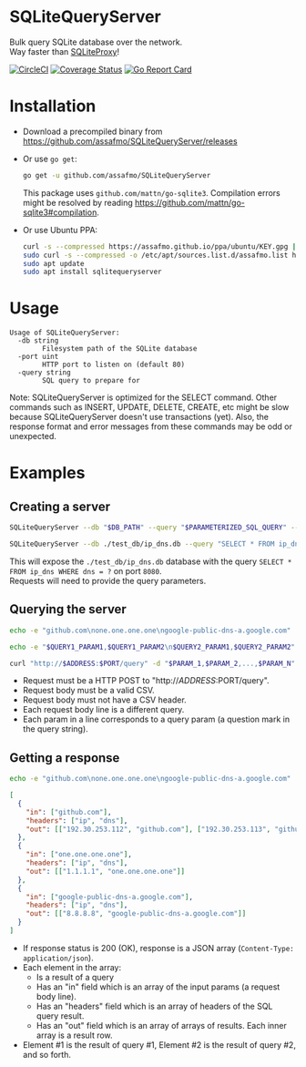 # SQLiteQueryServer

Bulk query SQLite database over the network.  
Way faster than [SQLiteProxy](https://github.com/assafmo/SQLiteProxy)!

[![CircleCI](https://circleci.com/gh/assafmo/SQLiteQueryServer.svg?style=shield&circle-token=cda4af2f2b6cc0035287b25086c596d2ef44d9ce)](https://circleci.com/gh/assafmo/SQLiteQueryServer)
[![Coverage Status](https://coveralls.io/repos/github/assafmo/SQLiteQueryServer/badge.svg?branch=master)](https://coveralls.io/github/assafmo/SQLiteQueryServer?branch=master)
[![Go Report Card](https://goreportcard.com/badge/github.com/assafmo/SQLiteQueryServer)](https://goreportcard.com/report/github.com/assafmo/SQLiteQueryServer)

# Installation

- Download a precompiled binary from https://github.com/assafmo/SQLiteQueryServer/releases
- Or use `go get`:

  ```bash
  go get -u github.com/assafmo/SQLiteQueryServer
  ```

  This package uses `github.com/mattn/go-sqlite3`. Compilation errors might be resolved by reading https://github.com/mattn/go-sqlite3#compilation.

- Or use Ubuntu PPA:

  ```bash
  curl -s --compressed https://assafmo.github.io/ppa/ubuntu/KEY.gpg | sudo apt-key add -
  sudo curl -s --compressed -o /etc/apt/sources.list.d/assafmo.list https://assafmo.github.io/ppa/ubuntu/assafmo.list
  sudo apt update
  sudo apt install sqlitequeryserver
  ```

# Usage

```
Usage of SQLiteQueryServer:
  -db string
        Filesystem path of the SQLite database
  -port uint
        HTTP port to listen on (default 80)
  -query string
        SQL query to prepare for
```

Note: SQLiteQueryServer is optimized for the SELECT command. Other commands such as INSERT, UPDATE, DELETE, CREATE, etc might be slow because SQLiteQueryServer doesn't use transactions (yet). Also, the response format and error messages from these commands may be odd or unexpected.

# Examples

## Creating a server

```bash
SQLiteQueryServer --db "$DB_PATH" --query "$PARAMETERIZED_SQL_QUERY" --port "$PORT"
```

```bash
SQLiteQueryServer --db ./test_db/ip_dns.db --query "SELECT * FROM ip_dns WHERE dns = ?" --port 8080
```

This will expose the `./test_db/ip_dns.db` database with the query `SELECT * FROM ip_dns WHERE dns = ?` on port `8080`.  
Requests will need to provide the query parameters.

## Querying the server

```bash
echo -e "github.com\none.one.one.one\ngoogle-public-dns-a.google.com" | curl "http://localhost:8080/query" --data-binary @-
```

```bash
echo -e "$QUERY1_PARAM1,$QUERY1_PARAM2\n$QUERY2_PARAM1,$QUERY2_PARAM2" | curl "http://$ADDRESS:$PORT/query" --data-binary @-
```

```bash
curl "http://$ADDRESS:$PORT/query" -d "$PARAM_1,$PARAM_2,...,$PARAM_N"
```

- Request must be a HTTP POST to "http://$ADDRESS:$PORT/query".
- Request body must be a valid CSV.
- Request body must not have a CSV header.
- Each request body line is a different query.
- Each param in a line corresponds to a query param (a question mark in the query string).

## Getting a response

```bash
echo -e "github.com\none.one.one.one\ngoogle-public-dns-a.google.com" | curl "http://localhost:8080/query" --data-binary @-
```

```json
[
  {
    "in": ["github.com"],
    "headers": ["ip", "dns"],
    "out": [["192.30.253.112", "github.com"], ["192.30.253.113", "github.com"]]
  },
  {
    "in": ["one.one.one.one"],
    "headers": ["ip", "dns"],
    "out": [["1.1.1.1", "one.one.one.one"]]
  },
  {
    "in": ["google-public-dns-a.google.com"],
    "headers": ["ip", "dns"],
    "out": [["8.8.8.8", "google-public-dns-a.google.com"]]
  }
]
```

- If response status is 200 (OK), response is a JSON array (`Content-Type: application/json`).
- Each element in the array:
  - Is a result of a query
  - Has an "in" field which is an array of the input params (a request body line).
  - Has an "headers" field which is an array of headers of the SQL query result.
  - Has an "out" field which is an array of arrays of results. Each inner array is a result row.
- Element #1 is the result of query #1, Element #2 is the result of query #2, and so forth.
